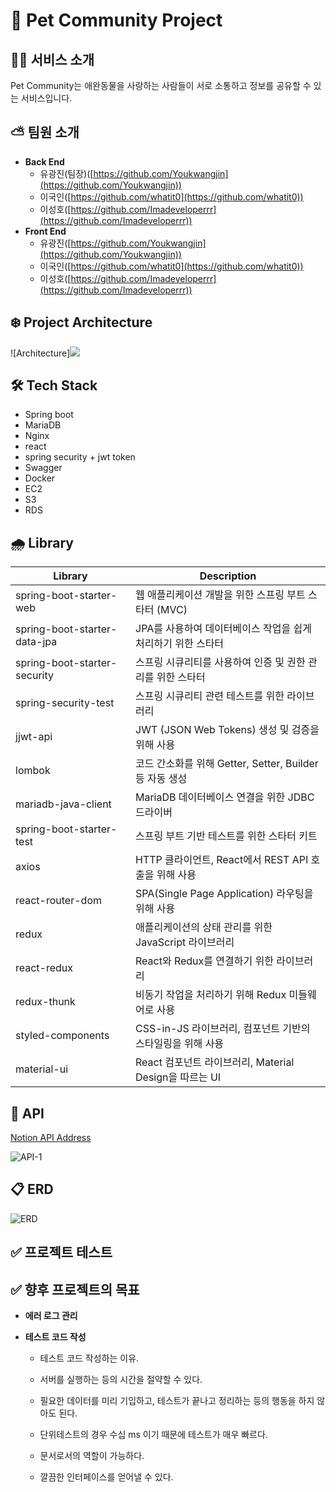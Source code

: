 # 🌈 Pet Community Project

## ✍🏻 서비스 소개

Pet Community는 애완동물을 사랑하는 사람들이 서로 소통하고 정보를 공유할 수 있는 서비스입니다.

## ⛅️ 팀원 소개

- **Back End**
  - 유광진(팀장)([https://github.com/Youkwangjin](https://github.com/Youkwangjin))
  - 이국인([https://github.com/whatit0](https://github.com/whatit0))
  - 이성호([https://github.com/Imadeveloperrr](https://github.com/Imadeveloperrr))
- **Front End**
  - 유광진([https://github.com/Youkwangjin](https://github.com/Youkwangjin))
  - 이국인([https://github.com/whatit0](https://github.com/whatit0))
  - 이성호([https://github.com/Imadeveloperrr](https://github.com/Imadeveloperrr))

## ❄️ Project Architecture

![Architecture]<img width="{80%}" src="https://github.com/Imadeveloperrr/petCommunity/assets/99321607/9f91a18a-d715-47dc-b589-3bc3b529bf9d"/>

## 🛠 Tech Stack

- Spring boot
- MariaDB
- Nginx
- react
- spring security + jwt token
- Swagger
- Docker
- EC2
- S3
- RDS

## 🌧 Library

| Library                          | Description                                                 |
|----------------------------------|-------------------------------------------------------------|
| spring-boot-starter-web          | 웹 애플리케이션 개발을 위한 스프링 부트 스타터 (MVC)            |
| spring-boot-starter-data-jpa     | JPA를 사용하여 데이터베이스 작업을 쉽게 처리하기 위한 스타터     |
| spring-boot-starter-security     | 스프링 시큐리티를 사용하여 인증 및 권한 관리를 위한 스타터       |
| spring-security-test             | 스프링 시큐리티 관련 테스트를 위한 라이브러리                   |
| jjwt-api                         | JWT (JSON Web Tokens) 생성 및 검증을 위해 사용                |
| lombok                           | 코드 간소화를 위해 Getter, Setter, Builder 등 자동 생성        |
| mariadb-java-client              | MariaDB 데이터베이스 연결을 위한 JDBC 드라이버                 |
| spring-boot-starter-test         | 스프링 부트 기반 테스트를 위한 스타터 키트                     |
| axios                            | HTTP 클라이언트, React에서 REST API 호출을 위해 사용          |
| react-router-dom                 | SPA(Single Page Application) 라우팅을 위해 사용              |
| redux                            | 애플리케이션의 상태 관리를 위한 JavaScript 라이브러리          |
| react-redux                      | React와 Redux를 연결하기 위한 라이브러리                      |
| redux-thunk                      | 비동기 작업을 처리하기 위해 Redux 미들웨어로 사용              |
| styled-components                | CSS-in-JS 라이브러리, 컴포넌트 기반의 스타일링을 위해 사용     |
| material-ui                      | React 컴포넌트 라이브러리, Material Design을 따르는 UI        |


## 🔎 API

[Notion API Address](https://www.notion.so/bde8061d127c4b53af622ab558c4df71)

![API-1](readme_images/api-1.png)


## 📋 ERD

![ERD](./readme_images/erd2.png)

## ✅ 프로젝트 테스트



## ✅ 향후 프로젝트의 목표

- **에러 로그 관리**


- **테스트 코드 작성**
 
  - 테스트 코드 작성하는 이유.

  - 서버를 실행하는 등의 시간을 절약할 수 있다.
  - 필요한 데이터를 미리 기입하고, 테스트가 끝나고 정리하는 등의 행동을 하지 않아도 된다.
  - 단위테스트의 경우 수십 ms 이기 때문에 테스트가 매우 빠르다.
  - 문서로서의 역할이 가능하다.
  - 깔끔한 인터페이스를 얻어낼 수 있다.
